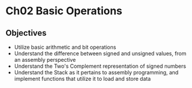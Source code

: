 # Ch02 Basic Operations

## Objectives
* Utilize basic arithmetic and bit operations
* Understand the difference between signed and unsigned values, from an assembly perspective
* Understand the Two's Complement representation of signed numbers
* Understand the Stack as it pertains to assembly programming, and implement functions that utilize it to load and store data